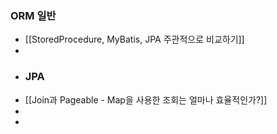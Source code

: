 ### ORM 일반
- [[StoredProcedure, MyBatis, JPA 주관적으로 비교하기]]
-
- ### JPA
- [[Join과 Pageable - Map을 사용한 조회는 얼마나 효율적인가?]]
-
-